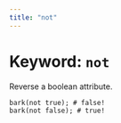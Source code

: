 ```yaml
---
title: "not"
---
```


# Keyword: `not`

 Reverse a boolean attribute.

 ```
 bark(not true); # false!
 bark(not false); # true!
 ```
